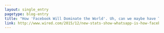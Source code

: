 ```yaml
---
layout: single_entry
pagetype: blog-entry
title: "How 'Facebook Will Dominate the World'. Uh, can we maybe have The Robots instead?"
link: http://www.wired.com/2015/12/new-stats-show-whatsapp-is-how-facebook-will-dominate-the-world/
---  
```

